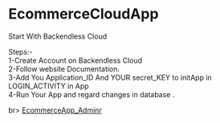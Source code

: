 # EcommerceCloudApp
Start With Backendless Cloud

Steps:- <br>
1-Create Account on Backendless Cloud  <br>
2-Follow website Documentation. <br>
3-Add You Application_ID And YOUR secret_KEY to initApp in LOGIN_ACTIVITY in App <br>
4-Run Your App and regard changes in database . <br>

br>
<a href="https://github.com/Ahabdelhak/EcommerceCloudAdmin">EcommerceApp_Adminr</a>

